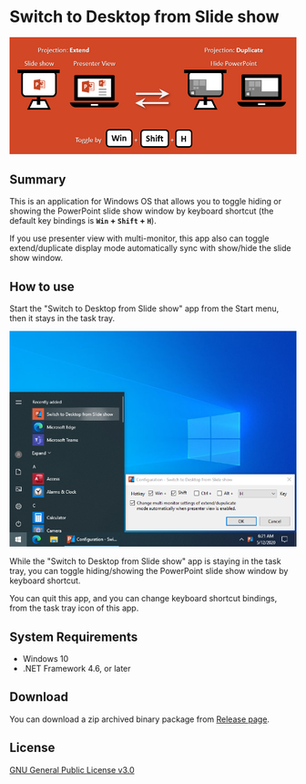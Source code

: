# Switch to Desktop from Slide show

![banner](.assets/banner.png)

## Summary

This is an application for Windows OS that allows you to toggle hiding or showing the PowerPoint slide show window by keyboard shortcut (the default key bindings is **`Win` + `Shift` + `H`**).

If you use presenter view with multi-monitor, this app also can toggle extend/duplicate display mode automatically sync with show/hide the slide show window.

## How to use

Start the "Switch to Desktop from Slide show" app from the Start menu, then it stays in the task tray.

![screen shot](.assets/screen-shot.png)

While the "Switch to Desktop from Slide show" app is staying in the task tray, you can toggle hiding/showing the PowerPoint slide show window by keyboard shortcut.

You can quit this app, and you can change keyboard shortcut bindings, from the task tray icon of this app.

## System Requirements

- Windows 10
- .NET Framework 4.6, or later

## Download

You can download a zip archived binary package from [Release page](https://github.com/jsakamoto/SwitchToDesktopFromSlideshow/releases).


## License

[GNU General Public License v3.0](LICENSE)
